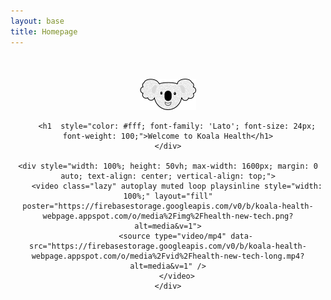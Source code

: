 ```yaml
---
layout: base
title: Homepage
---
```

<body style="font-family: 'Lato'; font-weight: 200;">
    <div style="text-align: center; margin: 50px 0 0 0;">
        <img src="assets/img/koala_logo-small.png" height="10%" width="10%" style="min-width: 89.5px; min-height: 50px; max-width: 358px; max-height: 200px;" />

        <h1  style="color: #fff; font-family: 'Lato'; font-size: 24px; font-weight: 100;">Welcome to Koala Health</h1>
    </div>

    <div style="width: 100%; height: 50vh; max-width: 1600px; margin: 0 auto; text-align: center; vertical-align: top;">
        <video class="lazy" autoplay muted loop playsinline style="width: 100%;" layout="fill" poster="https://firebasestorage.googleapis.com/v0/b/koala-health-webpage.appspot.com/o/media%2Fimg%2Fhealth-new-tech.png?alt=media&v=1">
            <source type="video/mp4" data-src="https://firebasestorage.googleapis.com/v0/b/koala-health-webpage.appspot.com/o/media%2Fvid%2Fhealth-new-tech-long.mp4?alt=media&v=1" />
        </video>
    </div>
</body>
